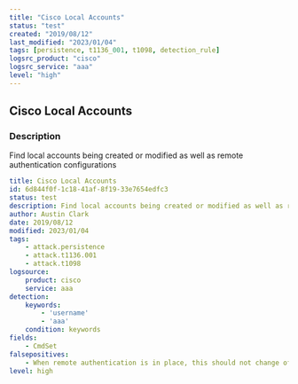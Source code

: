 ```yaml
---
title: "Cisco Local Accounts"
status: "test"
created: "2019/08/12"
last_modified: "2023/01/04"
tags: [persistence, t1136_001, t1098, detection_rule]
logsrc_product: "cisco"
logsrc_service: "aaa"
level: "high"
---
```


## Cisco Local Accounts

### Description

Find local accounts being created or modified as well as remote authentication configurations

```yml
title: Cisco Local Accounts
id: 6d844f0f-1c18-41af-8f19-33e7654edfc3
status: test
description: Find local accounts being created or modified as well as remote authentication configurations
author: Austin Clark
date: 2019/08/12
modified: 2023/01/04
tags:
    - attack.persistence
    - attack.t1136.001
    - attack.t1098
logsource:
    product: cisco
    service: aaa
detection:
    keywords:
        - 'username'
        - 'aaa'
    condition: keywords
fields:
    - CmdSet
falsepositives:
    - When remote authentication is in place, this should not change often
level: high

```
